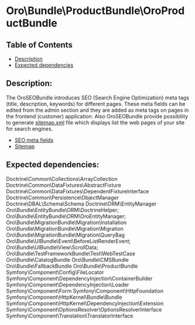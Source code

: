 Oro\Bundle\ProductBundle\OroProductBundle
=========================================

Table of Contents
-----------------
 - [Description](#description)
 - [Expected dependencies](#expected-dependencies)

Description:
------------
The OroSEOBundle introduces SEO (Search Engine Optimization) meta tags (title, description, keywords) for different pages. These meta fields can be edited from the admin section and they are added as meta tags on pages in the frontend (customer) application.
Also OroSEOBundle provide possibility to generate [sitemap.xml](https://www.sitemaps.org/protocol.html) file which displays list the web pages of your site for search engines.

- [SEO meta fields](./Resources/doc/seo_meta_fields.md)
- [Sitemap](./Resources/doc/sitemap.md)

Expected dependencies:
----------------------

Doctrine\Common\Collections\ArrayCollection
Doctrine\Common\DataFixtures\AbstractFixture
Doctrine\Common\DataFixtures\DependentFixtureInterface
Doctrine\Common\Persistence\ObjectManager
Doctrine\DBAL\Schema\Schema
Doctrine\ORM\EntityManager
Oro\Bundle\EntityBundle\ORM\DoctrineHelper;
Oro\Bundle\EntityBundle\ORM\OroEntityManager;
Oro\Bundle\MigrationBundle\Migration\Installation
Oro\Bundle\MigrationBundle\Migration\Migration
Oro\Bundle\MigrationBundle\Migration\QueryBag
Oro\Bundle\UIBundle\Event\BeforeListRenderEvent;
Oro\Bundle\UIBundle\View\ScrollData;
Oro\Bundle\TestFrameworkBundle\Test\WebTestCase
Oro\Bundle\CatalogBundle
Oro\Bundle\CMSBundle
Oro\Bundle\FallbackBundle
Oro\Bundle\ProductBundle
Symfony\Component\Config\FileLocator
Symfony\Component\DependencyInjection\ContainerBuilder
Symfony\Component\DependencyInjection\Loader
Symfony\Component\Form
Symfony\Component\HttpFoundation
Symfony\Component\HttpKernel\Bundle\Bundle
Symfony\Component\HttpKernel\DependencyInjection\Extension
Symfony\Component\OptionsResolver\OptionsResolverInterface
Symfony\Component\Translation\TranslatorInterface
